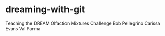 # dreaming-with-git
Teaching the DREAM Olfaction Mixtures Challenge
Bob Pellegrino
Carissa Evans
Val Parma
